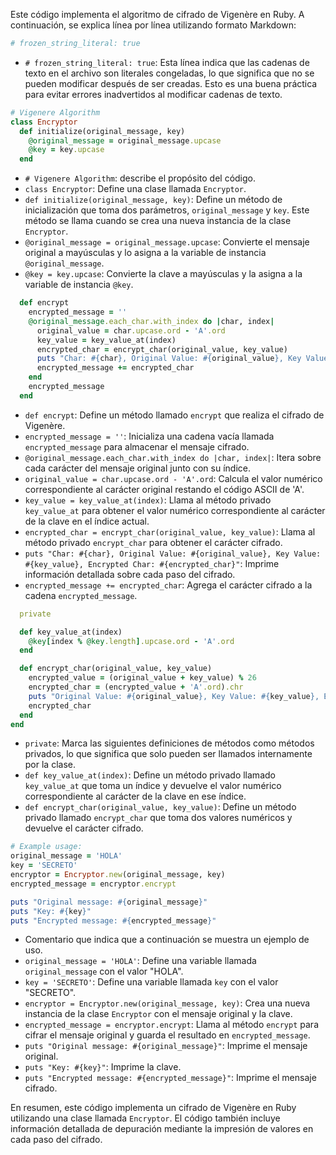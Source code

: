 Este código implementa el algoritmo de cifrado de Vigenère en Ruby. A continuación, se explica línea por línea utilizando formato Markdown:

```ruby
# frozen_string_literal: true
```

- `# frozen_string_literal: true`: Esta línea indica que las cadenas de texto en el archivo son literales congeladas, lo que significa que no se pueden modificar después de ser creadas. Esto es una buena práctica para evitar errores inadvertidos al modificar cadenas de texto.

```ruby
# Vigenere Algorithm
class Encryptor
  def initialize(original_message, key)
    @original_message = original_message.upcase
    @key = key.upcase
  end
```

- `# Vigenere Algorithm`: describe el propósito del código.
- `class Encryptor`: Define una clase llamada `Encryptor`.
- `def initialize(original_message, key)`: Define un método de inicialización que toma dos parámetros, `original_message` y `key`. Este método se llama cuando se crea una nueva instancia de la clase `Encryptor`.
- `@original_message = original_message.upcase`: Convierte el mensaje original a mayúsculas y lo asigna a la variable de instancia `@original_message`.
- `@key = key.upcase`: Convierte la clave a mayúsculas y la asigna a la variable de instancia `@key`.

```ruby
  def encrypt
    encrypted_message = ''
    @original_message.each_char.with_index do |char, index|
      original_value = char.upcase.ord - 'A'.ord
      key_value = key_value_at(index)
      encrypted_char = encrypt_char(original_value, key_value)
      puts "Char: #{char}, Original Value: #{original_value}, Key Value: #{key_value}, Encrypted Char: #{encrypted_char}"
      encrypted_message += encrypted_char
    end
    encrypted_message
  end
```

- `def encrypt`: Define un método llamado `encrypt` que realiza el cifrado de Vigenère.
- `encrypted_message = ''`: Inicializa una cadena vacía llamada `encrypted_message` para almacenar el mensaje cifrado.
- `@original_message.each_char.with_index do |char, index|`: Itera sobre cada carácter del mensaje original junto con su índice.
- `original_value = char.upcase.ord - 'A'.ord`: Calcula el valor numérico correspondiente al carácter original restando el código ASCII de 'A'.
- `key_value = key_value_at(index)`: Llama al método privado `key_value_at` para obtener el valor numérico correspondiente al carácter de la clave en el índice actual.
- `encrypted_char = encrypt_char(original_value, key_value)`: Llama al método privado `encrypt_char` para obtener el carácter cifrado.
- `puts "Char: #{char}, Original Value: #{original_value}, Key Value: #{key_value}, Encrypted Char: #{encrypted_char}"`: Imprime información detallada sobre cada paso del cifrado.
- `encrypted_message += encrypted_char`: Agrega el carácter cifrado a la cadena `encrypted_message`.

```ruby
  private

  def key_value_at(index)
    @key[index % @key.length].upcase.ord - 'A'.ord
  end

  def encrypt_char(original_value, key_value)
    encrypted_value = (original_value + key_value) % 26
    encrypted_char = (encrypted_value + 'A'.ord).chr
    puts "Original Value: #{original_value}, Key Value: #{key_value}, Encrypted Value: #{encrypted_value}, Encrypted Char: #{encrypted_char}"
    encrypted_char
  end
end
```

- `private`: Marca las siguientes definiciones de métodos como métodos privados, lo que significa que solo pueden ser llamados internamente por la clase.
- `def key_value_at(index)`: Define un método privado llamado `key_value_at` que toma un índice y devuelve el valor numérico correspondiente al carácter de la clave en ese índice.
- `def encrypt_char(original_value, key_value)`: Define un método privado llamado `encrypt_char` que toma dos valores numéricos y devuelve el carácter cifrado.

```ruby
# Example usage:
original_message = 'HOLA'
key = 'SECRETO'
encryptor = Encryptor.new(original_message, key)
encrypted_message = encryptor.encrypt

puts "Original message: #{original_message}"
puts "Key: #{key}"
puts "Encrypted message: #{encrypted_message}"
```

- Comentario que indica que a continuación se muestra un ejemplo de uso.
- `original_message = 'HOLA'`: Define una variable llamada `original_message` con el valor "HOLA".
- `key = 'SECRETO'`: Define una variable llamada `key` con el valor "SECRETO".
- `encryptor = Encryptor.new(original_message, key)`: Crea una nueva instancia de la clase `Encryptor` con el mensaje original y la clave.
- `encrypted_message = encryptor.encrypt`: Llama al método `encrypt` para cifrar el mensaje original y guarda el resultado en `encrypted_message`.
- `puts "Original message: #{original_message}"`: Imprime el mensaje original.
- `puts "Key: #{key}"`: Imprime la clave.
- `puts "Encrypted message: #{encrypted_message}"`: Imprime el mensaje cifrado.

En resumen, este código implementa un cifrado de Vigenère en Ruby utilizando una clase llamada `Encryptor`. El código también incluye información detallada de depuración mediante la impresión de valores en cada paso del cifrado.